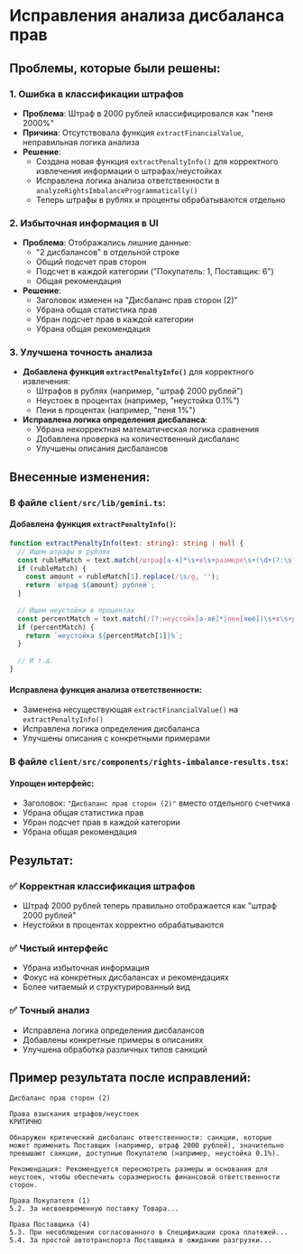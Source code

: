 # Исправления анализа дисбаланса прав

## Проблемы, которые были решены:

### 1. **Ошибка в классификации штрафов**
- **Проблема**: Штраф в 2000 рублей классифицировался как "пеня 2000%"
- **Причина**: Отсутствовала функция `extractFinancialValue`, неправильная логика анализа
- **Решение**: 
  - Создана новая функция `extractPenaltyInfo()` для корректного извлечения информации о штрафах/неустойках
  - Исправлена логика анализа ответственности в `analyzeRightsImbalanceProgrammatically()`
  - Теперь штрафы в рублях и проценты обрабатываются отдельно

### 2. **Избыточная информация в UI**
- **Проблема**: Отображались лишние данные:
  - "2 дисбалансов" в отдельной строке
  - Общий подсчет прав сторон
  - Подсчет в каждой категории ("Покупатель: 1, Поставщик: 6")
  - Общая рекомендация
- **Решение**: 
  - Заголовок изменен на "Дисбаланс прав сторон (2)"
  - Убрана общая статистика прав
  - Убран подсчет прав в каждой категории
  - Убрана общая рекомендация

### 3. **Улучшена точность анализа**
- **Добавлена функция `extractPenaltyInfo()`** для корректного извлечения:
  - Штрафов в рублях (например, "штраф 2000 рублей")
  - Неустоек в процентах (например, "неустойка 0.1%")
  - Пени в процентах (например, "пеня 1%")
- **Исправлена логика определения дисбаланса**:
  - Убрана некорректная математическая логика сравнения
  - Добавлена проверка на количественный дисбаланс
  - Улучшены описания дисбалансов

## Внесенные изменения:

### В файле `client/src/lib/gemini.ts`:

#### Добавлена функция `extractPenaltyInfo()`:
```typescript
function extractPenaltyInfo(text: string): string | null {
  // Ищем штрафы в рублях
  const rubleMatch = text.match(/штраф[а-я]*\s+в\s+размере\s+(\d+(?:\s?\d+)*)\s*рубл/i);
  if (rubleMatch) {
    const amount = rubleMatch[1].replace(/\s/g, '');
    return `штраф ${amount} рублей`;
  }
  
  // Ищем неустойки в процентах
  const percentMatch = text.match(/(?:неустойк[а-яё]*|пен[яюё])\s+в\s+размере\s+(\d+(?:[.,]\d+)?)\s*%/i);
  if (percentMatch) {
    return `неустойка ${percentMatch[1]}%`;
  }
  
  // И т.д.
}
```

#### Исправлена функция анализа ответственности:
- Заменена несуществующая `extractFinancialValue()` на `extractPenaltyInfo()`
- Исправлена логика определения дисбаланса
- Улучшены описания с конкретными примерами

### В файле `client/src/components/rights-imbalance-results.tsx`:

#### Упрощен интерфейс:
- Заголовок: `"Дисбаланс прав сторон (2)"` вместо отдельного счетчика
- Убрана общая статистика прав
- Убран подсчет прав в каждой категории
- Убрана общая рекомендация

## Результат:

### ✅ **Корректная классификация штрафов**
- Штраф 2000 рублей теперь правильно отображается как "штраф 2000 рублей"
- Неустойки в процентах корректно обрабатываются

### ✅ **Чистый интерфейс**
- Убрана избыточная информация
- Фокус на конкретных дисбалансах и рекомендациях
- Более читаемый и структурированный вид

### ✅ **Точный анализ**
- Исправлена логика определения дисбалансов
- Добавлены конкретные примеры в описаниях
- Улучшена обработка различных типов санкций

## Пример результата после исправлений:

```
Дисбаланс прав сторон (2)

Права взыскания штрафов/неустоек
КРИТИЧНО

Обнаружен критический дисбаланс ответственности: санкции, которые может применить Поставщик (например, штраф 2000 рублей), значительно превышают санкции, доступные Покупателю (например, неустойка 0.1%).

Рекомендация: Рекомендуется пересмотреть размеры и основания для неустоек, чтобы обеспечить соразмерность финансовой ответственности сторон.

Права Покупателя (1)
5.2. За несвоевременную поставку Товара...

Права Поставщика (4)
5.3. При несоблюдении согласованного в Спецификации срока платежей...
5.4. За простой автотранспорта Поставщика в ожидании разгрузки...
```